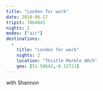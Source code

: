 ```yaml
---
title: "London for work"
date: 2010-06-17
tripit: 7064845
nights: 2
modes: ["air"]
destinations:
  -
    title: "London for work"
    nights: 2
    location: "Thistle Marble ARch"
    geo: [51.50642,-0.12721]
---
```


with Shannon
